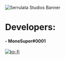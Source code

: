 ![Serrulata Studios Banner](https://i.imgur.com/wG4hycs.gif)

# Developers:
#### - MoneSuper#0001
[![ko-fi](https://ko-fi.com/img/githubbutton_sm.svg)](https://ko-fi.com/monesuper)
